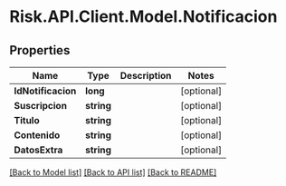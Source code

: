 # Risk.API.Client.Model.Notificacion

## Properties

Name | Type | Description | Notes
------------ | ------------- | ------------- | -------------
**IdNotificacion** | **long** |  | [optional] 
**Suscripcion** | **string** |  | [optional] 
**Titulo** | **string** |  | [optional] 
**Contenido** | **string** |  | [optional] 
**DatosExtra** | **string** |  | [optional] 

[[Back to Model list]](../README.md#documentation-for-models) [[Back to API list]](../README.md#documentation-for-api-endpoints) [[Back to README]](../README.md)

